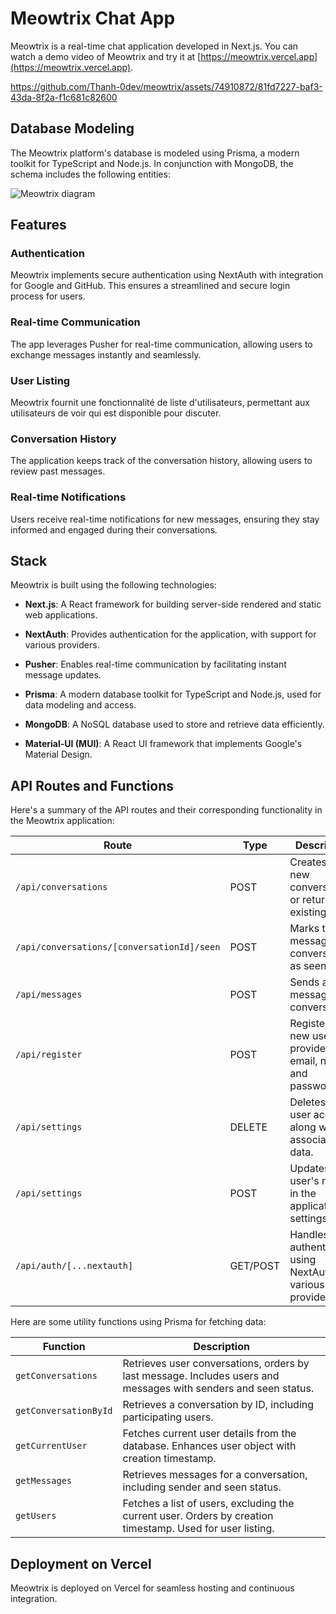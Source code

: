 # Meowtrix Chat App

Meowtrix is a real-time chat application developed in Next.js. You can watch a demo video of Meowtrix and try it at [https://meowtrix.vercel.app](https://meowtrix.vercel.app).


https://github.com/Thanh-0dev/meowtrix/assets/74910872/81fd7227-baf3-43da-8f2a-f1c681c82600


## Database Modeling

The Meowtrix platform's database is modeled using Prisma, a modern toolkit for TypeScript and Node.js. In conjunction with MongoDB, the schema includes the following entities:

![Meowtrix diagram](https://github.com/Thanh-0dev/meowtrix/assets/74910872/e315507f-ddac-4ed5-b0d3-8ee31ecc47f2)

## Features

### Authentication

Meowtrix implements secure authentication using NextAuth with integration for Google and GitHub. This ensures a streamlined and secure login process for users.

### Real-time Communication

The app leverages Pusher for real-time communication, allowing users to exchange messages instantly and seamlessly.

### User Listing

Meowtrix fournit une fonctionnalité de liste d'utilisateurs, permettant aux utilisateurs de voir qui est disponible pour discuter.

### Conversation History

The application keeps track of the conversation history, allowing users to review past messages.

### Real-time Notifications

Users receive real-time notifications for new messages, ensuring they stay informed and engaged during their conversations.

## Stack

Meowtrix is built using the following technologies:

- **Next.js**: A React framework for building server-side rendered and static web applications.

- **NextAuth**: Provides authentication for the application, with support for various providers.

- **Pusher**: Enables real-time communication by facilitating instant message updates.

- **Prisma**: A modern database toolkit for TypeScript and Node.js, used for data modeling and access.

- **MongoDB**: A NoSQL database used to store and retrieve data efficiently.

- **Material-UI (MUI)**: A React UI framework that implements Google's Material Design.

## API Routes and Functions

Here's a summary of the API routes and their corresponding functionality in the Meowtrix application:

| Route                               | Type   | Description                                             |
|-------------------------------------|--------|---------------------------------------------------------|
| `/api/conversations`                 | POST   | Creates a new conversation or returns an existing one.  |
| `/api/conversations/[conversationId]/seen` | POST | Marks the last message in a conversation as seen.        |
| `/api/messages`                      | POST   | Sends a new message in a conversation.                   |
| `/api/register`                      | POST   | Registers a new user with provided email, name, and password. |
| `/api/settings`                      | DELETE | Deletes the user account along with associated data.    |
| `/api/settings`                      | POST   | Updates the user's name in the application settings.    |
| `/api/auth/[...nextauth]`           | GET/POST | Handles authentication using NextAuth with various providers. |



Here are some utility functions using Prisma for fetching data:


| Function                             | Description                                             |
|--------------------------------------|---------------------------------------------------------|
| `getConversations`                   | Retrieves user conversations, orders by last message. Includes users and messages with senders and seen status. |
| `getConversationById`                | Retrieves a conversation by ID, including participating users. |
| `getCurrentUser`                     | Fetches current user details from the database. Enhances user object with creation timestamp. |
| `getMessages`                        | Retrieves messages for a conversation, including sender and seen status. |
| `getUsers`                           | Fetches a list of users, excluding the current user. Orders by creation timestamp. Used for user listing. |


## Deployment on Vercel

Meowtrix is deployed on Vercel for seamless hosting and continuous integration.
